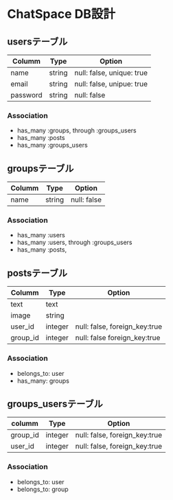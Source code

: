 # ChatSpace DB設計

## usersテーブル
|Columm|Type|Option|
|------|----|------|
|name|string|null: false, unique: true|
|email|string|null: false, unipue: true|
|password|string|null: false|
### Association
- has_many :groups, through :groups_users
- has_many :posts
- has_many :groups_users

## groupsテーブル
|Columm|Type|Option|
|------|----|------|
|name|string|null: false|
### Association
- has_many :users
- has_many :users, through :groups_users
- has_many :posts,

## postsテーブル
|Columm|Type|Option|
|------|----|------|
|text|text||
|image|string||
|user_id|integer|null: false, foreign_key:true|
|group_id|integer|null: false foreign_key:true|
### Association
- belongs_to: user
- has_many: groups

## groups_usersテーブル
|columm|Type|Option|
|------|----|------|
|group_id|integer|null: false, foreign_key:true|
|user_id|integer|null: false, foreign_key:true|
### Association
- belongs_to: user 
- belongs_to: group